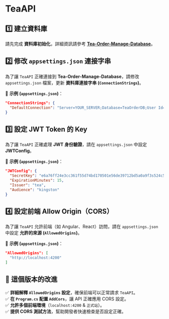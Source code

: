 # TeaAPI

## 1️⃣ 建立資料庫
請先完成 **資料庫初始化**，詳細資訊請參考 **[Tea-Order-Manage-Database](https://github.com/Jacky0624/Tea-Order-Manage-Database)**。

## 2️⃣ 修改 `appsettings.json` 連接字串
為了讓 `TeaAPI` 正確連接到 **Tea-Order-Manage-Database**，請修改 `appsettings.json` 檔案，更新 **資料庫連接字串 (`ConnectionStrings`)**。

📌 **示例 (`appsettings.json`)**：
```json
"ConnectionStrings": {
  "DefaultConnection": "Server=YOUR_SERVER;Database=TeaOrderDB;User Id=YOUR_USER;Password=YOUR_PASSWORD;TrustServerCertificate=True;"
}
```

## 3️⃣ 設定 JWT Token 的 Key
為了讓 `TeaAPI` 正確處理 **JWT 身份驗證**，請在 `appsettings.json` 中設定 **JWTConfig**。

📌 **示例 (`appsettings.json`)**：
```json
"JWTConfig": {
  "SecretKey": "e6a76ff24e3cc361f55d74bd170501e56de39712bd5a0a9f3s524c569908442b",
  "ExpirationMinutes": 15,
  "Issuer": "tea",
  "Audience": "kingston"
}
```


## 4️⃣ 設定前端 Allow Origin（CORS）
為了讓 `TeaAPI` 允許前端（如 Angular、React）訪問，請在 `appsettings.json` 中設定 **允許的來源 (`AllowedOrigins`)**。

📌 **示例 (`appsettings.json`)**：
```json
"AllowedOrigins": [
  "http://localhost:4200"
]
```

## **📌 這個版本的改進**
✅ **詳細解釋 `AllowedOrigins` 設定**，確保前端可以正常請求 `TeaAPI`。  
✅ **在 `Program.cs` 配置 `AddCors`**，讓 API 正確應用 CORS 設定。  
✅ **允許多個前端環境**（`localhost:4200` & `正式站`）。  
✅ **提供 CORS 測試方法**，幫助開發者快速檢查是否設定正確。  
